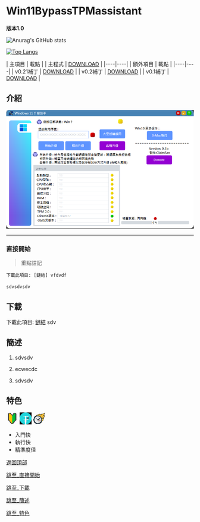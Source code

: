 # Win11BypassTPMassistant

**版本1.0**

![Anurag's GitHub stats](https://github-readme-stats.vercel.app/api?username=s104425108&show_icons=true&theme=radical&count_private=true&hide=contribs,prs)

[![Top Langs](https://github-readme-stats.vercel.app/api/top-langs/?username=s104425108&layout=compact&theme=gruvbox)](https://github.com/s104425108/github-readme-stats)

| 主項目 | 載點 |
| 主程式 | [DOWNLOAD](licenses/LICENSE.head-pose-estimation) |
|----|----|
| 額外項目 | 載點 |
|----|----|
| v0.21補丁 | [DOWNLOAD](licenses/LICENSE.head-pose-estimation) |
| v0.2補丁 | [DOWNLOAD](licenses/LICENSE.face-alignment) |
| v0.1補丁 | [DOWNLOAD](licenses/LICENSE.GazeTracking) |

## 介紹
![intro](readme_storage/intro.png)

---

### 直接開始

> 重點註記

```text
下載此項目: [鏈結] vfdvdf

```

`sdvsdvsdv`

## 下載
下載此項目: [鏈結](https://www.youtube.com/watch?v=ppMXtTbNnCs) sdv

## 簡述

1. sdvsdv

2. ecwecdc

3. sdvsdv

## 特色

![beginne](readme_storage/beginne.png)
![precise](readme_storage/precise.png)
![fast](readme_storage/fast.png)

- 入門快
- 執行快
- 精準度佳

[返回頂部](#Win11BypassTPMassistant)

[跳至_直接開始](#直接開始)

[跳至_下載](#下載)

[跳至_簡述](#簡述)

[跳至_特色](#特色)
